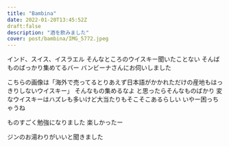 ```yaml
---
title: "Bambina"
date: 2022-01-20T13:45:52Z
draft:false
description: "酒を飲みました"
cover: post/bambina/IMG_5772.jpeg
---
```


インド、スイス、イスラエル
そんなところのウイスキー聞いたことない
そんばものばっかり集めてるバー
バンビーナさんにお伺いしました

こちらの画像は「海外で売ってるとりあえず日本語がかかれただけの産地もはっきりしないウイスキー」
そんなもの集めるなよ
と思ったらそんなものばかり
変なウイスキーはハズレも多いけど大当たりもそこそこあるらしい
いやー困っちゃうね

ものすごく勉強になりました
楽しかったー

ジンのお湯わりがいいと聞きました
